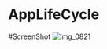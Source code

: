 AppLifeCycle
============
#ScreenShot
![img_0821](https://f.cloud.github.com/assets/871484/1022208/48ee74c2-0d6d-11e3-9ebc-fe329f488f3a.png)
